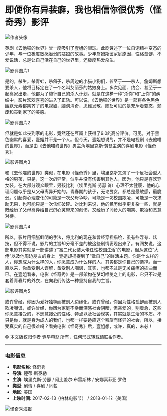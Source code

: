 # 即便你有异装癖，我也相信你很优秀（怪奇秀）影评

![作者头像](https://img3.doubanio.com/icon/u145873275-3.jpg)

英剧《去他喵的世界》曾一度吸引了壹姐的眼球。此剧讲述了一位自诩精神变态的少年，与一位极度敏感脆弱的姑娘的故事。少年詹姆斯因家庭原因，性格孤僻，不爱说话，总是让自己活在自己的世界里，还极度热爱杀生。

![影评图片1](https://img1.doubanio.com/view/thing_review/l/public/p1304938.webp)

是的，杀生。杀青蛙，杀鸽子，杀周边的小猫小狗们，甚至于——杀人。詹姆斯想要杀人，他将目标定在了一个名叫艾丽莎的姑娘身上。多次见面、约会、甚至于一起离家出走，他都为了施行自己的杀人计划。就是在这样一种“杀你”和“上你”的纠结中，影片欢欢喜喜的进入了正轨。可以说，《去他喵的世界》是一部将各色黑色幽默元素都集齐了的电视剧，脑洞清奇，思维发散，随处可见的是充斥着变态、颓废和丧到家了的美感。

![影评图片2](https://img1.doubanio.com/view/thing_review/l/public/p1304939.webp)

但就是如此丧到家的电影，竟然还在豆瓣上获得了9.0的高分评价。可见，对于黑色幽默的喜爱，壹姐并不是一个人。但今天，壹姐想说的，并不是电视剧《去他喵的世界》，而是由《去他喵的世界》男主角埃里克斯·劳瑟主演的喜剧电影《怪奇秀》。

![影评图片3](https://img1.doubanio.com/view/thing_review/l/public/p1304940.webp)

和《去他喵的世界》类似，在电影《怪奇秀》里，埃里克斯又演了一个反社会型人格的男孩，只是，这一次的异常，似乎并没有伤害到其他人，因为，他只是喜欢穿女装。在大部分观众眼里，男孩比利（埃里克斯·劳瑟 饰）心理不太健康，他的心理问题似乎是从父母离异开始的。青春期的孩子，无论男女，都总是最敏感，最脆弱。引起你心理变化的可能是一次父母争吵，可能是一次校园欺凌，可能是一次求助无果，也可能只是一次信仰破碎。对比利来说，他的经历似乎更复杂一些，就是既经历了父母离异给自己的心灵带来的创伤，又经历了同龄人的嘲笑、欺凌和恶意对待。

![影评图片4](https://img2.doubanio.com/view/thing_review/l/public/p1304941.webp)

所以，影片用细腻鲜明的手法，将比利的现在和曾经穿插描绘，虽有些浮夸、炫技，但不得不说，影片的主旨却分毫不差的被这些剧情表现出来了。有网友说，这部电影其实就是一部讲述了“富二代女装大佬任性校园生活”的电影，但从这位“大佬”以及他周边朋友的身上，壹姐却捕捉到了“做自己”的鲜活主题。你是什么样的人，你想成为什么样的人，你愿意成为什么样的人，其实都是你自己的选择。而一直以来，你备受别人误解，备受别人嘲讽，其实，也都不过是无关痛痒的插曲而已。在壹姐看来，电影《怪奇秀》是一部架构在梦幻唯美之上的电影，它只不过是套着青春片的外衣，在向我们传达一种坚持自我的主旨。

![影评图片5](https://img3.doubanio.com/view/thing_review/l/public/p1304942.webp)

或许曾经，你因为爱好独特而被别人边缘化，或许曾经，你因为性格孤僻而被别人欺凌嘲讽，或许曾经，你因为家庭不幸而深感社会阴暗，但亲爱的，别着急，这些你愿意接受的，不愿意接受的性格、特点以及社会现实，其实就是生活的本质。不只是你，就是身为成人的我们，也都一样要适应这个残酷而怪异的社会，所以，接受真实的自己很难吗？看完电影《怪奇秀》后，壹姐想，或许，真的，未必！

© 本文版权归作者 [壹早电影](https://www.douban.com/people/145873275/) 所有，任何形式转载请联系作者。

---

### 电影信息
- **电影名称**: 怪奇秀
- **导演**: 楚蒂·斯泰勒
- **主演**: 埃里克斯·劳瑟 / 阿比盖尔·布雷斯林 / 安娜索菲亚·罗伯
- **类型**: 剧情 / 喜剧 / 同性
- **地区**: 美国
- **上映时间**: 2017-02-13（柏林电影节） / 2018-01-12（美国）

![怪奇秀海报](https://img3.doubanio.com/view/photo/s_ratio_poster/public/p2425765403.webp)